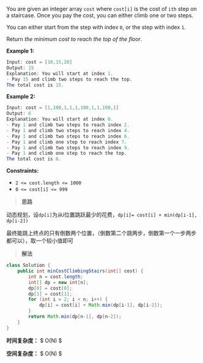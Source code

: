 You are given an integer array `cost` where `cost[i]` is the cost of `ith` step on a staircase. Once you pay the cost, you can either climb one or two steps.

You can either start from the step with index `0`, or the step with index `1`.

Return *the minimum cost to reach the top of the floor*.

 

**Example 1:**

```java
Input: cost = [10,15,20]
Output: 15
Explanation: You will start at index 1.
- Pay 15 and climb two steps to reach the top.
The total cost is 15.
```

**Example 2:**

```java
Input: cost = [1,100,1,1,1,100,1,1,100,1]
Output: 6
Explanation: You will start at index 0.
- Pay 1 and climb two steps to reach index 2.
- Pay 1 and climb two steps to reach index 4.
- Pay 1 and climb two steps to reach index 6.
- Pay 1 and climb one step to reach index 7.
- Pay 1 and climb two steps to reach index 9.
- Pay 1 and climb one step to reach the top.
The total cost is 6.
```

 

**Constraints:**

- `2 <= cost.length <= 1000`
- `0 <= cost[i] <= 999`



> **思路**

动态规划，设`dp[i]`为从i位置跳跃最少的花费，`dp[i]= cost[i] + min(dp[i-1], dp[i-2])`

最终能跳上终点的只有倒数两个位置，（倒数第二个跳两步，倒数第一个一步两步都可以），取一个较小值即可



> **解法**

```java
class Solution {
    public int minCostClimbingStairs(int[] cost) {
        int n = cost.length;
        int[] dp = new int[n];
        dp[0] = cost[0];
        dp[1] = cost[1];
        for (int i = 2; i < n; i++) {
            dp[i] = cost[i] + Math.min(dp[i-1], dp[i-2]);
        }
        return Math.min(dp[n-1], dp[n-2]);
    }
}
```

**时间复杂度：** $ O(N) $

**空间复杂度：** $ O(N) $